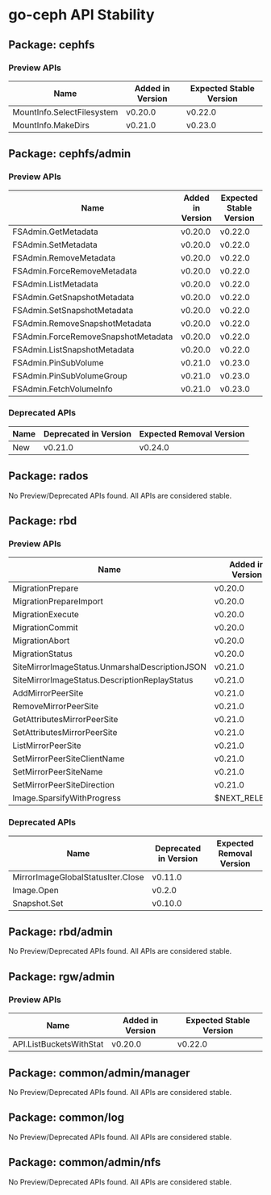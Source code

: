 <!-- GENERATED FILE: DO NOT EDIT DIRECTLY -->

# go-ceph API Stability

## Package: cephfs

### Preview APIs

Name | Added in Version | Expected Stable Version | 
---- | ---------------- | ----------------------- | 
MountInfo.SelectFilesystem | v0.20.0 | v0.22.0 | 
MountInfo.MakeDirs | v0.21.0 | v0.23.0 | 

## Package: cephfs/admin

### Preview APIs

Name | Added in Version | Expected Stable Version | 
---- | ---------------- | ----------------------- | 
FSAdmin.GetMetadata | v0.20.0 | v0.22.0 | 
FSAdmin.SetMetadata | v0.20.0 | v0.22.0 | 
FSAdmin.RemoveMetadata | v0.20.0 | v0.22.0 | 
FSAdmin.ForceRemoveMetadata | v0.20.0 | v0.22.0 | 
FSAdmin.ListMetadata | v0.20.0 | v0.22.0 | 
FSAdmin.GetSnapshotMetadata | v0.20.0 | v0.22.0 | 
FSAdmin.SetSnapshotMetadata | v0.20.0 | v0.22.0 | 
FSAdmin.RemoveSnapshotMetadata | v0.20.0 | v0.22.0 | 
FSAdmin.ForceRemoveSnapshotMetadata | v0.20.0 | v0.22.0 | 
FSAdmin.ListSnapshotMetadata | v0.20.0 | v0.22.0 | 
FSAdmin.PinSubVolume | v0.21.0 | v0.23.0 | 
FSAdmin.PinSubVolumeGroup | v0.21.0 | v0.23.0 | 
FSAdmin.FetchVolumeInfo | v0.21.0 | v0.23.0 | 

### Deprecated APIs

Name | Deprecated in Version | Expected Removal Version | 
---- | --------------------- | ------------------------ | 
New | v0.21.0 | v0.24.0 | 

## Package: rados

No Preview/Deprecated APIs found. All APIs are considered stable.

## Package: rbd

### Preview APIs

Name | Added in Version | Expected Stable Version | 
---- | ---------------- | ----------------------- | 
MigrationPrepare | v0.20.0 | v0.22.0 | 
MigrationPrepareImport | v0.20.0 | v0.22.0 | 
MigrationExecute | v0.20.0 | v0.22.0 | 
MigrationCommit | v0.20.0 | v0.22.0 | 
MigrationAbort | v0.20.0 | v0.22.0 | 
MigrationStatus | v0.20.0 | v0.22.0 | 
SiteMirrorImageStatus.UnmarshalDescriptionJSON | v0.21.0 | v0.23.0 | 
SiteMirrorImageStatus.DescriptionReplayStatus | v0.21.0 | v0.23.0 | 
AddMirrorPeerSite | v0.21.0 | v0.23.0 | 
RemoveMirrorPeerSite | v0.21.0 | v0.23.0 | 
GetAttributesMirrorPeerSite | v0.21.0 | v0.23.0 | 
SetAttributesMirrorPeerSite | v0.21.0 | v0.23.0 | 
ListMirrorPeerSite | v0.21.0 | v0.23.0 | 
SetMirrorPeerSiteClientName | v0.21.0 | v0.23.0 | 
SetMirrorPeerSiteName | v0.21.0 | v0.23.0 | 
SetMirrorPeerSiteDirection | v0.21.0 | v0.23.0 | 
Image.SparsifyWithProgress | $NEXT_RELEASE | $NEXT_RELEASE_STABLE | 

### Deprecated APIs

Name | Deprecated in Version | Expected Removal Version | 
---- | --------------------- | ------------------------ | 
MirrorImageGlobalStatusIter.Close | v0.11.0 |  | 
Image.Open | v0.2.0 |  | 
Snapshot.Set | v0.10.0 |  | 

## Package: rbd/admin

No Preview/Deprecated APIs found. All APIs are considered stable.

## Package: rgw/admin

### Preview APIs

Name | Added in Version | Expected Stable Version | 
---- | ---------------- | ----------------------- | 
API.ListBucketsWithStat | v0.20.0 | v0.22.0 | 

## Package: common/admin/manager

No Preview/Deprecated APIs found. All APIs are considered stable.

## Package: common/log

No Preview/Deprecated APIs found. All APIs are considered stable.

## Package: common/admin/nfs

No Preview/Deprecated APIs found. All APIs are considered stable.

